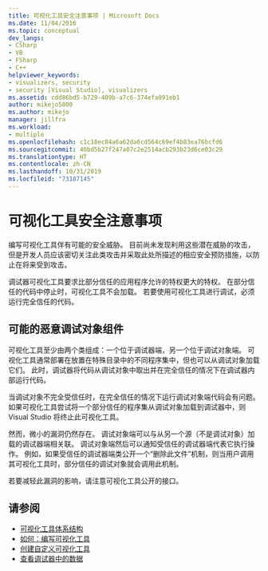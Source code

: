 ```yaml
---
title: 可视化工具安全注意事项 | Microsoft Docs
ms.date: 11/04/2016
ms.topic: conceptual
dev_langs:
- CSharp
- VB
- FSharp
- C++
helpviewer_keywords:
- visualizers, security
- security [Visual Studio], visualizers
ms.assetid: cdd86bd5-b729-409b-a7c6-374efa091eb1
author: mikejo5000
ms.author: mikejo
manager: jillfra
ms.workload:
- multiple
ms.openlocfilehash: c1c18ec84a6a62da6cd564c69ef4b83ea76bcfd6
ms.sourcegitcommit: 40bd5b27f247a07c2e2514acb293b23d6ce03c29
ms.translationtype: HT
ms.contentlocale: zh-CN
ms.lasthandoff: 10/31/2019
ms.locfileid: "73187145"
---
```

# <a name="visualizer-security-considerations"></a>可视化工具安全注意事项
编写可视化工具伴有可能的安全威胁。 目前尚未发现利用这些潜在威胁的攻击，但是开发人员应该密切关注此类攻击并采取此处所描述的相应安全预防措施，以防止在将来受到攻击。

 调试器可视化工具要求比部分信任的应用程序允许的特权更大的特权。 在部分信任的代码中停止时，可视化工具不会加载。 若要使用可视化工具进行调试，必须运行完全信任的代码。

## <a name="possible-malicious-debuggee-component"></a>可能的恶意调试对象组件
 可视化工具至少由两个类组成：一个位于调试器端，另一个位于调试对象端。 可视化工具通常部署在放置在特殊目录中的不同程序集中，但也可以从调试对象加载它们。 此时，调试器将代码从调试对象中取出并在完全信任的情况下在调试器内部运行代码。

 当调试对象不完全受信任时，在完全信任的情况下运行调试对象端代码会有问题。 如果可视化工具尝试将一个部分信任的程序集从调试对象加载到调试器中，则 Visual Studio 将终止此可视化工具。

 然而，微小的漏洞仍然存在。 调试对象端可以与从另一个源（不是调试对象）加载的调试器端相关联。 调试对象端然后可以通知受信任的调试器端代表它执行操作。 例如，如果受信任的调试器端类公开一个“删除此文件”机制，则当用户调用其可视化工具时，部分信任的调试对象就会调用此机制。

 若要减轻此漏洞的影响，请注意可视化工具公开的接口。

## <a name="see-also"></a>请参阅
- [可视化工具体系结构](../debugger/visualizer-architecture.md)
- [如何：编写可视化工具](create-custom-visualizers-of-data.md)
- [创建自定义可视化工具](../debugger/create-custom-visualizers-of-data.md)
- [查看调试器中的数据](../debugger/viewing-data-in-the-debugger.md)